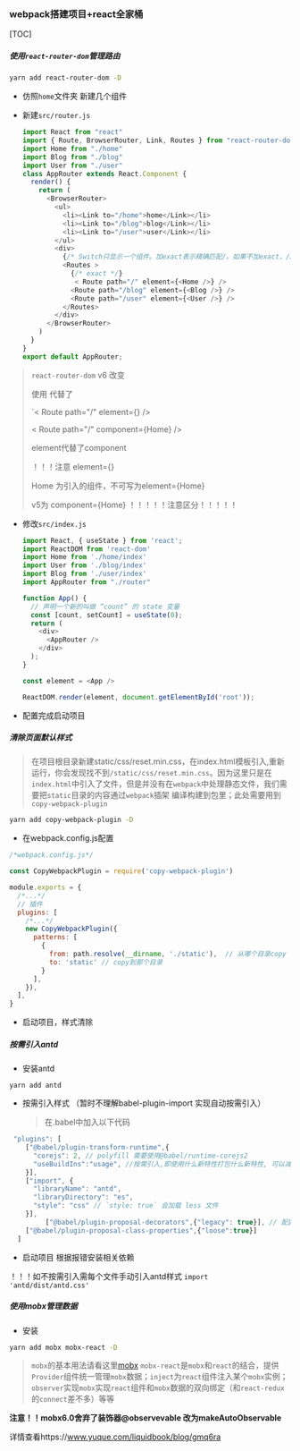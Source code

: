 ### webpack搭建项目+react全家桶

[TOC]



#####  使用`react-router-dom`管理路由

```bash
yarn add react-router-dom -D
```

- 仿照`home`文件夹 新建几个组件

- 新建`src/router.js`

  ```js
  import React from "react"
  import { Route, BrowserRouter, Link, Routes } from "react-router-dom"
  import Home from "./home"
  import Blog from "./blog"
  import User from "./user"
  class AppRouter extends React.Component {
    render() {
      return (
        <BrowserRouter>
          <ul>
            <li><Link to="/home">home</Link></li>
            <li><Link to="/blog">blog</Link></li>
            <li><Link to="/user">user</Link></li>
          </ul>
          <div>
            {/* Switch只显示一个组件。加exact表示精确匹配/。如果不加exact，/xxx也会匹配/。  */}
            <Routes >
              {/* exact */}
               < Route path="/" element={<Home />} />
              <Route path="/blog" element={<Blog />} />
              <Route path="/user" element={<User />} />
            </Routes>
          </div>
        </BrowserRouter>
      )
    }
  }
  export default AppRouter;
  ```

> `react-router-dom` v6 改变
>
> 使用 <Routes>代替了<Switch> 
>
> `< Route path="/" element={<Home />} />
>
> < Route path="/" component={Home} />
>
> element代替了component 
>
> ！！！注意 element={<Home />} 
>
> Home 为引入的组件，不可写为element={Home}  
>
> v5为 component={Home}  ！！！！！注意区分！！！！！

- 修改`src/index.js`

  ```js
  import React, { useState } from 'react';
  import ReactDOM from 'react-dom'
  import Home from './home/index'
  import User from './blog/index'
  import Blog from './user/index'
  import AppRouter from "./router"
  
  function App() {
    // 声明一个新的叫做 “count” 的 state 变量
    const [count, setCount] = useState(0);
    return (
      <div>
        <AppRouter />
      </div>
    );
  }
  
  const element = <App />
  
  ReactDOM.render(element, document.getElementById('root'));
  ```

- 配置完成启动项目

##### 清除页面默认样式

> 在项目根目录新建static/css/reset.min.css，在index.html模板引入,重新运行，你会发现找不到`/static/css/reset.min.css`。因为这里只是在`index.html`中引入了文件，但是并没有在`webpack`中处理静态文件，我们需要把`static`目录的内容通过`webpack`插架
>  编译构建到包里；此处需要用到`copy-webpack-plugin`

```bash
yarn add copy-webpack-plugin -D
```

- 在webpack.config.js配置

```js
/*webpack.config.js*/

const CopyWebpackPlugin = require('copy-webpack-plugin')

module.exports = {
  /*...*/
  // 插件
  plugins: [
    /*...*/
    new CopyWebpackPlugin({
      patterns: [
        {
          from: path.resolve(__dirname, './static'),  // 从哪个目录copy
          to: 'static' // copy到那个目录
        }
      ],
    }),
  ],
}
```

- 启动项目，样式清除

##### 按需引入antd

- 安装antd

```
yarn add antd
```

- 按需引入样式 （暂时不理解babel-plugin-import 实现自动按需引入）

  > 在.babel中加入以下代码

```js
 "plugins": [
    ["@babel/plugin-transform-runtime",{
      "corejs": 2, // polyfill 需要使用@babel/runtime-corejs2
      "useBuildIns":"usage", //按需引入,即使用什么新特性打包什么新特性, 可以减小打包的体积
    }],
    ["import", {
      "libraryName": "antd",
      "libraryDirectory": "es",
      "style": "css" // `style: true` 会加载 less 文件
    }],
         ["@babel/plugin-proposal-decorators",{"legacy": true}], // 配置对装饰器的支持
    ["@babel/plugin-proposal-class-properties",{"loose":true}]    
  ]
```

- 启动项目 根据报错安装相关依赖 

！！！如不按需引入需每个文件手动引入antd样式 `import 'antd/dist/antd.css'`

##### 使用mobx管理数据

- 安装

```bash
yarn add mobx mobx-react -D
```

> `mobx`的基本用法请看这里[mobx](https://links.jianshu.com/go?to=https%3A%2F%2Fcn.mobx.js.org%2F)
> `mobx-react`是`mobx`和`react`的结合，提供`Provider`组件统一管理`mobx`数据；`inject`为`react`组件注入某个`mobx`实例；`observer`实现`mobx`实现`react`组件和`mobx`数据的双向绑定（和`react-redux`的`connect`差不多）等等

 **注意！！mobx6.0舍弃了装饰器@observevable 改为makeAutoObservable**

详情查看https://www.yuque.com/liquidbook/blog/gmq6ra

